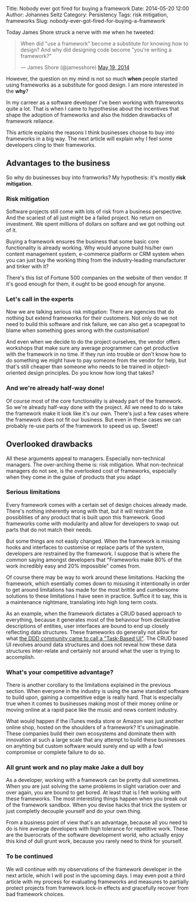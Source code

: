 Title: Nobody ever got fired for buying a framework
Date: 2014-05-20 12:00
Author: Johannes Seitz
Category: Persistency
Tags: risk mitigation, frameworks
Slug: nobody-ever-got-fired-for-buying-a-framework

Today James Shore struck a nerve with me when he tweeted:

<blockquote class="twitter-tweet" lang="en"><p>When did &quot;use a framework&quot; become a substitute for knowing how to design? And why did designing code become &quot;you&#39;re writing a framework?&quot;</p>&mdash; James Shore (@jamesshore) <a href="https://twitter.com/jamesshore/statuses/468528056533913601">May 19, 2014</a></blockquote>
<script async src="//platform.twitter.com/widgets.js" charset="utf-8"></script>

However, the question on my mind is not so much **when** people started using frameworks as a substitute for good design. I am more interested in the **why**? 

In my carreer as a software developer I've been working with frameworks quite a lot. That is when I came to hypothesise about the incentives that shape the adoption of frameworks and also the hidden drawbacks of framework reliance. 

This article explains the reasons I think businesses choose to buy into frameworks in a big way. The next article will explain why I feel some developers cling to their frameworks.

## Advantages to the business 

So why do businesses buy into framworks? My hypothesis: it's mostly **risk mitigation**. 

### Risk mitigation

Software projects still come with lots of risk from a business perspective. And the scariest of all just might be a failed project. No return on investment. We spent millions of dollars on softare and we got nothing out of it.

Buying a framework ensures the business that some basic core functionality is already working. Why would anyone build his/her own content management system, e-commerce platform or CRM system when you can just buy the working thing from the industry-leading manufacturer and tinker with it?

There's this list of Fortune 500 companies on the website of then vendor. If it's good enough for them, it ought to be good enough for anyone.

### Let's call in the experts

Now we are talking serious risk mitigation: There are agencies that do nothing but extend frameworks for their customers. Not only do we not need to build this software and risk failure, we can also get a scapegoat to blame when something goes wrong with the customisation! 

And even when we decide to do the project ourselves, the vendor offers workshops that make sure any average programmer can get productive with the framework in no time. If they run into trouble or don't know how to do something we might have to pay someone from the vendor for help, but that's still cheaper than someone who needs to be trained in object-oriented design principles. Do you know how long that takes?

### And we're already half-way done!

Of course most of the core functionality is already part of the framework. So we're already half-way done with the project. All we need to do is take the framework make it look like it's our own. There's just a few cases where the framework does not fit our business. But even in these cases we can probably re-use parts of the framework to speed us up. Sweet!

## Overlooked drawbacks

All these arguments appeal to managers. Especially non-technical managers. The over-arching theme is: risk mitigation. What non-technical managers do not see, is the overlooked cost of frameworks, especially when they come in the guise of products that you adapt

### Serious limitations

Every framework comes with a certain set of design choices already made. There's nothing inherently wrong with that, but it will restraint the possiblities of any product that is built upon this framework. Good frameworks come with modularity and allow for developers to swap out parts that do not match their needs. 

But some things are not easily changed. When the framework is missing hooks and interfaces to customise or replace parts of the system, developers are restrained by the framework. I suppose that is where the common saying amongst developers that "Frameworks make 80% of the work incredibly easy and 20% impossible" comes from.

Of course there may be way to work around these limitations. Hacking the framework, which esentially comes down to misusing it intentionally in order to get around limitations has made for the most brittle and cumbersome solutions to these limitations I have seen in practice. Suffice it to say, this is a maintenance nightmare, translating into high long term costs.

As an example, when the framework dictates a CRUD based approach to everything, because it generates most of the behaviour from declarative descriptions of entities, user interfaces are bound to end up closely reflecting data structures. These frameworks do generally not allow for what [the DDD community came to call a "Task-Based UI"](https://cqrs.wordpress.com/documents/task-based-ui/). The CRUD based UI revolves around data structures and does not reveal how these data structures inter-relate and certainly not around what the user is trying to accomplish.

### What's your competitive advantage?

There is another corollary to the limitations explained in the previous section. When everyone in the industry is using the same standard software to build upon, gaining a competitive edge is really hard. That is especially true when it comes to businesses making most of their money online or moving online at a rapid pace like the music and news content industry. 

What would happen if the iTunes media store or Amazon was just another online shop, hosted on the shoulders of a framework? It's unimaginable. These companies build their own ecosystems and dominate them with innovation at such a large scale that any attempt to build these businesses on anyhting but custom software would surely end up with a fowl compromise or complete failure to do so.

### All grunt work and no play make Jake a dull boy

As a developer, working with a framework can be pretty dull sometimes. When you are just solving the same problems in slight variation over and over again, you are bound to get bored. At least that is I felt working with these frameworks. The most interesting things happen when you break out of the framework sandbox. When you devise hacks that trick the system or just completly decouple yourself and do your own thing.

From a business point of view that's an advantage, because all you need to do is hire average developers with high tolerance for repetitive work. These are the buerocrats of the software development world, who actually enjoy this kind of dull grunt work, because you rarely need to think for yourself. 

### To be continued

We will continue with my observations of the framework developer in the next article, which I will post in the upcoming days. I may even post a third article with my process for evaluating frameworks and measures to partially protect projects from framework lock-in effects and gracefully recover from bad framework choices.
